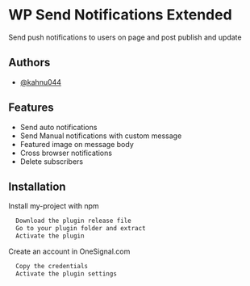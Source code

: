 
# WP Send Notifications Extended

Send push notifications to users on page and post publish and update

## Authors

- [@kahnu044](https://github.com/kahnu044/)


## Features

- Send auto notifications
- Send Manual notifications with custom message
- Featured image on message body
- Cross browser notifications
- Delete subscribers



## Installation

Install my-project with npm

```bash
  Download the plugin release file
  Go to your plugin folder and extract
  Activate the plugin
```
Create an account in OneSignal.com

```bash
  Copy the credentials
  Activate the plugin settings
```
